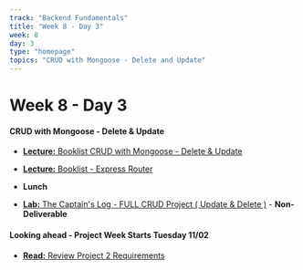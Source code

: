 ```yaml
---
track: "Backend Fundamentals"
title: "Week 8 - Day 3"
week: 8
day: 3
type: "homepage"
topics: "CRUD with Mongoose - Delete and Update"
---
```


# Week 8 - Day 3

#### CRUD with Mongoose - Delete & Update

- [**Lecture:** Booklist CRUD with Mongoose - Delete & Update](/backend-fundamentals/week-8/day-3/lecture-materials/crud-app-with-mongoose-2)

- [**Lecture:** Booklist - Express Router](/backend-fundamentals/week-8/day-3/lecture-materials/express-router)

- **Lunch**

- [**Lab:** The Captain's Log - FULL CRUD Project ( Update & Delete )](/backend-fundamentals/week-8/day-3/labs/the-captains-log) - **Non-Deliverable**



#### Looking ahead - Project Week Starts Tuesday 11/02
- [**Read:** Review Project 2 Requirements](/unit-projects/unit-two-project-requirements)